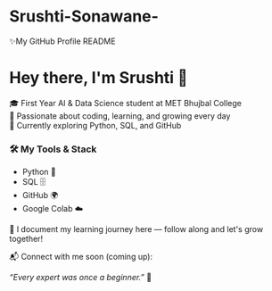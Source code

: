 # Srushti-Sonawane-
✨My GitHub Profile README
# Hey there, I'm Srushti 👋

🎓 First Year AI & Data Science student at MET Bhujbal College  
🧠 Passionate about coding, learning, and growing every day  
📌 Currently exploring Python, SQL, and GitHub  

### 🛠️ My Tools & Stack
- Python 🐍
- SQL 🗄️
- GitHub 🌍
- Google Colab ☁️

📅 I document my learning journey here — follow along and let's grow together!

📬 Connect with me soon (coming up):  

*“Every expert was once a beginner.”* 💫
